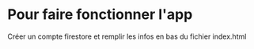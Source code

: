 # Pour faire fonctionner l'app

Créer un compte firestore et remplir les infos en bas du fichier index.html
